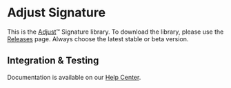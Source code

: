 # Adjust Signature

This is the [Adjust](https://adjust.com)™ Signature library. To download the library, please use the [Releases](https://github.com/adjust/adjust_signature_sdk/releases) page. Always choose the latest stable or beta version.

## Integration & Testing

Documentation is available on our [Help Center](https://help.adjust.com/en/article/sdk-signature).
